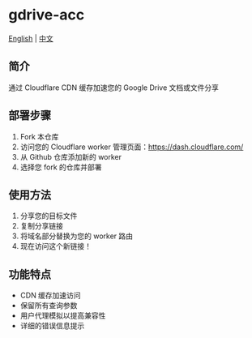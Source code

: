 # gdrive-acc

[English](README.md) | [中文](README.zh-CN.md)

## 简介

通过 Cloudflare CDN 缓存加速您的 Google Drive 文档或文件分享

## 部署步骤

1. Fork 本仓库
2. 访问您的 Cloudflare worker 管理页面：https://dash.cloudflare.com/
3. 从 Github 仓库添加新的 worker
4. 选择您 fork 的仓库并部署

## 使用方法

1. 分享您的目标文件
2. 复制分享链接
3. 将域名部分替换为您的 worker 路由
4. 现在访问这个新链接！

## 功能特点

- CDN 缓存加速访问
- 保留所有查询参数
- 用户代理模拟以提高兼容性
- 详细的错误信息提示 